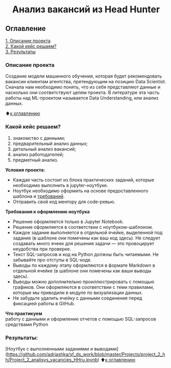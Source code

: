 # <center> Анализ вакансий из Head Hunter


## Оглавление  
[1. Описание проекта](https://github.com/adriashka/sf_ds_work/blob/master/Projects/project_2_hh/README.md#Описание-проекта)  
[2. Какой кейс решаем?](https://github.com/adriashka/sf_ds_work/blob/master/Projects/project_2_hh/README.md#Какой-кейс-решаем)  
[3. Результаты](https://github.com/adriashka/sf_ds_work/blob/master/Projects/project_2_hh/README.md#Результаты)    


### Описание проекта    
Создание модели машинного обучения, которая будет рекомендовать вакансии клиентам агентства, претендующим на позицию Data Scientist. Сначала нам необходимо понять, что из себя представляют данные и насколько они соответствуют целям проекта. В литературе эта часть работы над ML-проектом называется Data Understanding, или анализ данных.

:arrow_up:[к оглавлению](https://github.com/adriashka/sf_ds_work/blob/master/Projects/project_2_hh/README.md#Оглавление)


### Какой кейс решаем?    
1. знакомство с данными;
2. предварительный анализ данных;
3. детальный анализ вакансий;
4. анализ работодателей;
5. предметный анализ.

**Условия проекта:**  
- Каждая часть состоит из блока практических заданий, которые необходимо выполнить в jupyter-ноутбуке.
- Ноутбук необходимо оформить на основе предоставленного шаблона и [требований](https://github.com/adriashka/sf_ds_work/blob/master/Projects/project_2_hh/README.md#Требования-к-оформлению-ноутбука).
- Отправить свой код ментору для code-ревью.

**Требования к оформлению ноутбука**

- Решение оформляется только в Jupyter Notebook.
- Решение оформляется в соответствии с ноутбуком-шаблоном.
- Каждое задание выполняется в отдельной ячейке, выделенной под задание (в шаблоне они помечены как ваш код здесь). Не следует создавать много ячеек для решения задачи — это провоцирует неудобства при проверке.
- Текст SQL-запросов и код на Python должны быть читаемыми. Не забывайте про отступы в SQL-коде.
- Выводы по каждому этапу оформляются в формате Markdown в отдельной ячейке (в шаблоне они помечены как ваши выводы здесь).
- Выводы можно дополнительно проиллюстрировать с помощью графиков. Они оформляются в соответствии с теми правилами, которые мы приводили в модуле по визуализации данных.
- Не забудьте удалить ячейку с данными соединения перед фиксацией работы в GitHub.

**Что практикуем**     
работу с данными и оформление отчетов с помощью SQL-запросов средствами Python 

### Результаты:  
[Ноутбук с выполненными заданиями и выводами]
(https://github.com/adriashka/sf_ds_work/blob/master/Projects/project_2_hh/Project_2_analisys_vacancies_HHru.ipynb)
:arrow_up:[к оглавлению](https://github.com/adriashka/sf_ds_work/blob/master/Projects/project_2_hh/README.md#Оглавление)